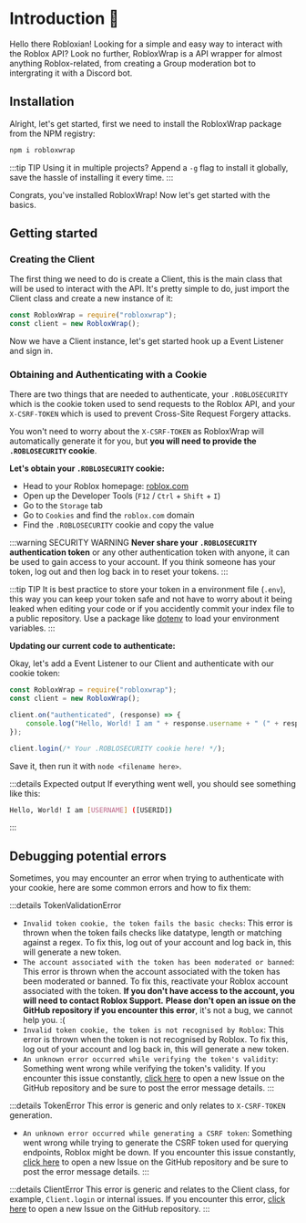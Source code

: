 # Introduction 👋

Hello there Robloxian! Looking for a simple and easy way to interact with the Roblox API? Look no further, RobloxWrap is a API wrapper for almost anything Roblox-related, from creating a Group moderation bot to intergrating it with a Discord bot.

## Installation

Alright, let's get started, first we need to install the RobloxWrap package from the NPM registry:

```bash
npm i robloxwrap
```

:::tip TIP
Using it in multiple projects? Append a `-g` flag to install it globally, save the hassle of installing it every time.
:::

Congrats, you've installed RobloxWrap! Now let's get started with the basics.

## Getting started

### Creating the Client

The first thing we need to do is create a Client, this is the main class that will be used to interact with the API. It's pretty simple to do, just import the Client class and create a new instance of it:

```javascript
const RobloxWrap = require("robloxwrap");
const client = new RobloxWrap();
```

Now we have a Client instance, let's get started hook up a Event Listener and sign in.

### Obtaining and Authenticating with a Cookie

There are two things that are needed to authenticate, your `.ROBLOSECURITY` which is the cookie token used to send requests to the Roblox API, and your `X-CSRF-TOKEN` which is used to prevent Cross-Site Request Forgery attacks.

You won't need to worry about the `X-CSRF-TOKEN` as RobloxWrap will automatically generate it for you, but **you will need to provide the `.ROBLOSECURITY` cookie**.

**Let's obtain your `.ROBLOSECURITY` cookie:**

- Head to your Roblox homepage: [roblox.com](https://roblox.com)
- Open up the Developer Tools (`F12` / `Ctrl` + `Shift` + `I`)
- Go to the `Storage` tab
- Go to `Cookies` and find the `roblox.com` domain
- Find the `.ROBLOSECURITY` cookie and copy the value

:::warning SECURITY WARNING
**Never share your `.ROBLOSECURITY` authentication token** or any other authentication token with anyone, it can be used to gain access to your account. If you think someone has your token, log out and then log back in to reset your tokens.
:::

:::tip TIP
It is best practice to store your token in a environment file (`.env`), this way you can keep your token safe and not have to worry about it being leaked when editing your code or if you accidently commit your index file to a public repository. Use a package like [dotenv](https://npmjs.com/package/dotenv) to load your environment variables.
:::

**Updating our current code to authenticate:**

Okay, let's add a Event Listener to our Client and authenticate with our cookie token:

```javascript
const RobloxWrap = require("robloxwrap");
const client = new RobloxWrap();

client.on("authenticated", (response) => {
	console.log("Hello, World! I am " + response.username + " (" + response.userId + ")");
});

client.login(/* Your .ROBLOSECURITY cookie here! */);
```

Save it, then run it with `node <filename here>`.

:::details Expected output
If everything went well, you should see something like this:

```bash
Hello, World! I am [USERNAME] ([USERID])
```
:::

## Debugging potential errors

Sometimes, you may encounter an error when trying to authenticate with your cookie, here are some common errors and how to fix them: 

:::details TokenValidationError
- `Invalid token cookie, the token fails the basic checks`: This error is thrown when the token fails checks like datatype, length or matching against a regex. To fix this, log out of your account and log back in, this will generate a new token.
- `The account associated with the token has been moderated or banned`: This error is thrown when the account associated with the token has been moderated or banned. To fix this, reactivate your Roblox account associated with the token.
**If you don't have access to the account, you will need to contact Roblox Support.**
**Please don't open an issue on the GitHub repository if you encounter this error**, it's not a bug, we cannot help you. :(
- `Invalid token cookie, the token is not recognised by Roblox`: This error is thrown when the token is not recognised by Roblox. To fix this, log out of your account and log back in, this will generate a new token.
- `An unknown error occurred while verifying the token's validity`: Something went wrong while verifying the token's validity. If you encounter this issue constantly, [click here](https://github.com/WaviestBalloon/RobloxWrap/issues/new) to open a new Issue on the GitHub repository and be sure to post the error message details.
:::

:::details TokenError
This error is generic and only relates to `X-CSRF-TOKEN` generation.
- `An unknown error occurred while generating a CSRF token`: Something went wrong while trying to generate the CSRF token used for querying endpoints, Roblox might be down. If you encounter this issue constantly, [click here](https://github.com/WaviestBalloon/RobloxWrap/issues/new) to open a new Issue on the GitHub repository and be sure to post the error message details.
:::

:::details ClientError
This error is generic and relates to the Client class, for example, `Client.login` or internal issues. If you encounter this error, [click here](https://github.com/WaviestBalloon/RobloxWrap/issues/new) to open a new Issue on the GitHub repository.
:::
